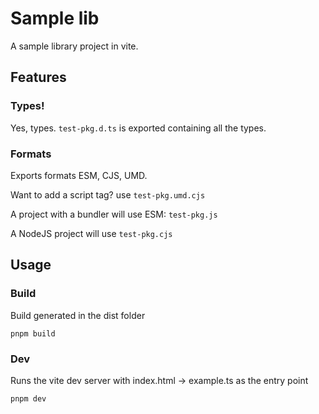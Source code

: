 
# Sample lib

A sample library project in vite.

## Features

### Types!

Yes, types. `test-pkg.d.ts` is exported containing all the types.

### Formats

Exports formats ESM, CJS, UMD.

Want to add a script tag? use `test-pkg.umd.cjs`  

A project with a bundler will use ESM: `test-pkg.js`  

A NodeJS project will use `test-pkg.cjs`

## Usage

### Build

Build generated in the dist folder
```
pnpm build
```

### Dev

Runs the vite dev server with index.html -> example.ts as the entry point
```
pnpm dev
```
